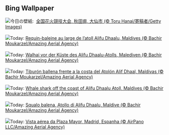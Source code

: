 ## Bing Wallpaper
![](https://www.bing.com/th?id=OHR.OmagariFireworks2025_JA-JP5692415884_UHD.jpg&w=1000)今日の壁紙: &nbsp;[全国花火競技大会, 秋田県, 大仙市 (© Toru Hanai/寄稿者/Getty Images)](https://www.bing.com/th?id=OHR.OmagariFireworks2025_JA-JP5692415884_UHD.jpg)
<br><br/>
![](https://www.bing.com/th?id=OHR.MaldivesWhaleShark_FR-FR6621180531_UHD.jpg&w=1000)Today: [Requin-baleine au large de l’atoll Alifu Dhaalu, Maldives (© Bachir Moukarzel/Amazing Aerial Agency)](https://www.bing.com/th?id=OHR.MaldivesWhaleShark_FR-FR6621180531_UHD.jpg)
<br><br/>
![](https://www.bing.com/th?id=OHR.MaldivesWhaleShark_DE-DE5305266157_UHD.jpg&w=1000)Today: [Walhai vor der Küste des Alifu Dhaalu-Atolls, Malediven (© Bachir Moukarzel/Amazing Aerial Agency)](https://www.bing.com/th?id=OHR.MaldivesWhaleShark_DE-DE5305266157_UHD.jpg)
<br><br/>
![](https://www.bing.com/th?id=OHR.MaldivesWhaleShark_ES-ES8989429655_UHD.jpg&w=1000)Today: [Tiburón ballena frente a la costa del Atolón Alif Dhaal, Maldivas (© Bachir Moukarzel/Amazing Aerial Agency)](https://www.bing.com/th?id=OHR.MaldivesWhaleShark_ES-ES8989429655_UHD.jpg)
<br><br/>
![](https://www.bing.com/th?id=OHR.MaldivesWhaleShark_EN-GB0087739452_UHD.jpg&w=1000)Today: [Whale shark off the coast of Alifu Dhaalu Atoll, Maldives (© Bachir Moukarzel/Amazing Aerial Agency)](https://www.bing.com/th?id=OHR.MaldivesWhaleShark_EN-GB0087739452_UHD.jpg)
<br><br/>
![](https://www.bing.com/th?id=OHR.MaldivesWhaleShark_IT-IT0005084391_UHD.jpg&w=1000)Today: [Squalo balena, Atollo di Alifu Dhaalu, Maldive (© Bachir Moukarzel/Amazing Aerial Agency)](https://www.bing.com/th?id=OHR.MaldivesWhaleShark_IT-IT0005084391_UHD.jpg)
<br><br/>
![](https://www.bing.com/th?id=OHR.PlazaMayor_PT-BR7717335564_UHD.jpg&w=1000)Today: [Vista aérea da Plaza Mayor, Madrid, Espanha (© AirPano  LLC/Amazing Aerial Agency)](https://www.bing.com/th?id=OHR.PlazaMayor_PT-BR7717335564_UHD.jpg)
<br><br/>
